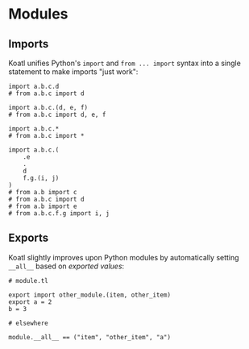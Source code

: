 # Modules

## Imports

Koatl unifies Python's `import` and `from ... import` syntax into a single statement to make imports "just work":

```koatl
import a.b.c.d
# from a.b.c import d

import a.b.c.(d, e, f)
# from a.b.c import d, e, f

import a.b.c.*
# from a.b.c import *

import a.b.c.(
    .e
    .
    d
    f.g.(i, j)
)
# from a.b import c
# from a.b.c import d
# from a.b import e
# from a.b.c.f.g import i, j
```

## Exports

Koatl slightly improves upon Python modules by automatically setting `__all__` based on _exported values_:

```koatl
# module.tl

export import other_module.(item, other_item)
export a = 2
b = 3

# elsewhere

module.__all__ == ("item", "other_item", "a")
```
